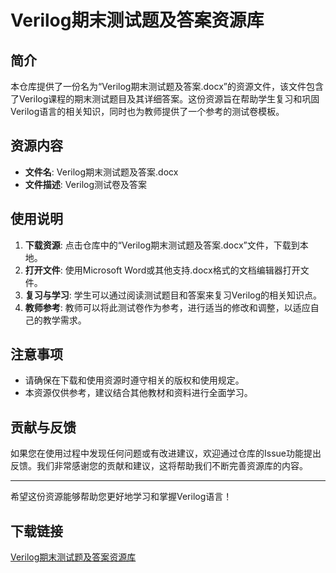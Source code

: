 # Verilog期末测试题及答案资源库

## 简介

本仓库提供了一份名为“Verilog期末测试题及答案.docx”的资源文件，该文件包含了Verilog课程的期末测试题目及其详细答案。这份资源旨在帮助学生复习和巩固Verilog语言的相关知识，同时也为教师提供了一个参考的测试卷模板。

## 资源内容

- **文件名**: Verilog期末测试题及答案.docx
- **文件描述**: Verilog测试卷及答案

## 使用说明

1. **下载资源**: 点击仓库中的“Verilog期末测试题及答案.docx”文件，下载到本地。
2. **打开文件**: 使用Microsoft Word或其他支持.docx格式的文档编辑器打开文件。
3. **复习与学习**: 学生可以通过阅读测试题目和答案来复习Verilog的相关知识点。
4. **教师参考**: 教师可以将此测试卷作为参考，进行适当的修改和调整，以适应自己的教学需求。

## 注意事项

- 请确保在下载和使用资源时遵守相关的版权和使用规定。
- 本资源仅供参考，建议结合其他教材和资料进行全面学习。

## 贡献与反馈

如果您在使用过程中发现任何问题或有改进建议，欢迎通过仓库的Issue功能提出反馈。我们非常感谢您的贡献和建议，这将帮助我们不断完善资源库的内容。

---

希望这份资源能够帮助您更好地学习和掌握Verilog语言！

## 下载链接

[Verilog期末测试题及答案资源库](https://pan.quark.cn/s/84fcb97142b7)